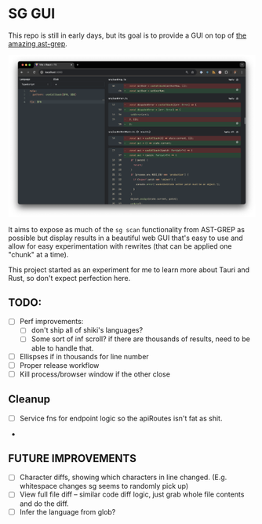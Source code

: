 # SG GUI

This repo is still in early days, but its goal is to provide a GUI on top of [the amazing ast-grep](https://ast-grep.github.io/).

![Screenshot](https://github.com/gksander/sg-gui/raw/main/docs/img/snapshot.png)

It aims to expose as much of the `sg scan` functionality from AST-GREP as possible but display results in a beautiful web GUI that's easy to use and allow for easy experimentation with rewrites (that can be applied one "chunk" at a time).

This project started as an experiment for me to learn more about Tauri and Rust, so don't expect perfection here.

## TODO:

- [ ] Perf improvements:
  - [ ] don't ship all of shiki's languages?
  - [ ] Some sort of inf scroll? if there are thousands of results, need to be able to handle that.
- [ ] Ellispses if in thousands for line number
- [ ] Proper release workflow
- [ ] Kill process/browser window if the other close

## Cleanup

- [ ] Service fns for endpoint logic so the apiRoutes isn't fat as shit.
- 

## FUTURE IMPROVEMENTS

- [ ] Character diffs, showing which characters in line changed. (E.g. whitespace changes sg seems to randomly pick up)
- [ ] View full file diff – similar code diff logic, just grab whole file contents and do the diff.
- [ ] Infer the language from glob?
